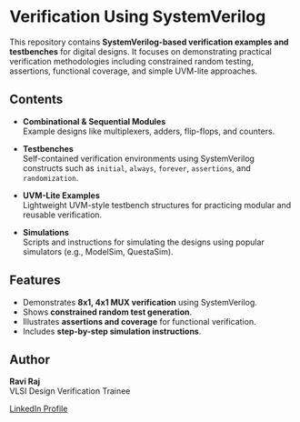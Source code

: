 # Verification Using SystemVerilog

This repository contains **SystemVerilog-based verification examples and testbenches** for digital designs. It focuses on demonstrating practical verification methodologies including constrained random testing, assertions, functional coverage, and simple UVM-lite approaches.

## Contents

- **Combinational & Sequential Modules**  
  Example designs like multiplexers, adders, flip-flops, and counters.

- **Testbenches**  
  Self-contained verification environments using SystemVerilog constructs such as `initial`, `always`, `forever`, `assertions`, and `randomization`.

- **UVM-Lite Examples**  
  Lightweight UVM-style testbench structures for practicing modular and reusable verification.

- **Simulations**  
  Scripts and instructions for simulating the designs using popular simulators (e.g., ModelSim, QuestaSim).

## Features

- Demonstrates **8x1, 4x1 MUX verification** using SystemVerilog.
- Shows **constrained random test generation**.
- Illustrates **assertions and coverage** for functional verification.
- Includes **step-by-step simulation instructions**.

## Author

**Ravi Raj**  
VLSI Design Verification Trainee  

[LinkedIn Profile](https://www.linkedin.com/in/ravi-raj-023a75253/)


